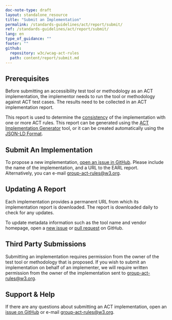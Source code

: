 ```yaml
---
doc-note-type: draft
layout: standalone_resource
title: "Submit an Implementation"
permalink: /standards-guidelines/act/report/submit/
ref: /standards-guidelines/act/report/submit/
lang: en
type_of_guidance: ""
footer: ""
github:
  repository: w3c/wcag-act-rules
  path: content/report/submit.md
---
```


## Prerequisites

Before submitting an accessibility test tool or methodology as an ACT implementation, the implementor needs to run the tool or methodology against ACT test cases. The results need to be collected in an ACT implementation report.

This report is used to determine the [consistency](../../implementations/#understanding-act-consistency) of the implementation with one or more ACT rules. This report can be generated using the [ACT Implementation Generator](https://act-implementor.netlify.app/) tool, or it can be created automatically using the [JSON-LD Format](../earl/).

## Submit An Implementation

To propose a new implementation, [open an issue in GitHub](https://github.com/w3c/wcag-act-rules/issues/new). Please include the name of the implementation, and a URL to the EARL report. Alternatively, you can e-mail [group-act-rules@w3.org][].

## Updating A Report

Each implementation provides a permanent URL from which its implementation report is downloaded. The report is downloaded daily to check for any updates.

To update metadata information such as the tool name and vendor homepage, open a [new issue][issue] or [pull request](https://github.com/w3c/wcag-act-rules/pulls) on GitHub.

## Third Party Submissions

Submitting an implementation requires permission from the owner of the test tool or methodology that is proposed. If you wish to submit an implementation on behalf of an implementer, we will require written permission from the owner of the implementation sent to [group-act-rules@w3.org][].

## Support & Help

If there are any questions about submitting an ACT implementation, open an [issue on GitHub][issue] or e-mail [group-act-rules@w3.org][].

[group-act-rules@w3.org]: mailto:group-act-rules@w3.org
[issue]: https://github.com/w3c/wcag-act-rules/issues/new
